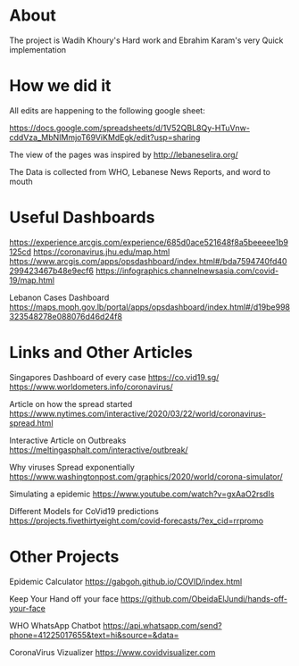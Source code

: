 # About
The project is Wadih Khoury's Hard work and Ebrahim Karam's very Quick implementation
# How we did it
All edits are happening to the following google sheet:

<https://docs.google.com/spreadsheets/d/1V52QBL8Qy-HTuVnw-cddVza_MbNIMmjoT69ViKMdEgk/edit?usp=sharing>

The view of the pages was inspired by
<http://lebaneselira.org/>

The Data is collected from WHO, Lebanese News Reports, and word to mouth

# Useful Dashboards
https://experience.arcgis.com/experience/685d0ace521648f8a5beeeee1b9125cd
https://coronavirus.jhu.edu/map.html
https://www.arcgis.com/apps/opsdashboard/index.html#/bda7594740fd40299423467b48e9ecf6
https://infographics.channelnewsasia.com/covid-19/map.html

Lebanon Cases Dashboard
https://maps.moph.gov.lb/portal/apps/opsdashboard/index.html#/d19be998323548278e088076d46d24f8

# Links and Other Articles
Singapores Dashboard of every case
https://co.vid19.sg/
https://www.worldometers.info/coronavirus/

Article on how the spread started
https://www.nytimes.com/interactive/2020/03/22/world/coronavirus-spread.html

Interactive Article on Outbreaks
https://meltingasphalt.com/interactive/outbreak/

Why viruses Spread exponentially
https://www.washingtonpost.com/graphics/2020/world/corona-simulator/

Simulating a epidemic
https://www.youtube.com/watch?v=gxAaO2rsdIs

Different Models for CoVid19 predictions
https://projects.fivethirtyeight.com/covid-forecasts/?ex_cid=rrpromo

# Other Projects
Epidemic Calculator
https://gabgoh.github.io/COVID/index.html

Keep Your Hand off your face
https://github.com/ObeidaElJundi/hands-off-your-face

WHO WhatsApp Chatbot
https://api.whatsapp.com/send?phone=41225017655&text=hi&source=&data=

CoronaVirus Vizualizer
https://www.covidvisualizer.com

